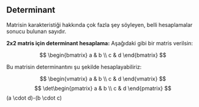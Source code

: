 ## Determinant

Matrisin karakteristiği hakkında çok fazla şey söyleyen, belli hesaplamalar sonucu bulunan sayıdır.

**2x2 matris için determinant hesaplama:** Aşağıdaki gibi bir matris verilsin:

$$
\begin{bmatrix}
a & b \\
c & d
\end{bmatrix}
$$

Bu matrisin determinantını şu şekilde hesaplayabiliriz:

$$
\begin{vmatrix}
a & b \\
c & d
\end{vmatrix}
$$
$$
\det\begin{pmatrix}
a & b \\
c & d
\end{pmatrix}
$$ 
(a \cdot d)-(b \cdot c)
